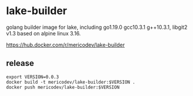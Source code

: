 # lake-builder

golang builder image for lake, including go1.19.0 gcc10.3.1 g++10.3.1, libgit2 v1.3 based on alpine linux 3.16.

https://hub.docker.com/r/mericodev/lake-builder

## release

```shell
export VERSION=0.0.3
docker build -t mericodev/lake-builder:$VERSION .
docker push mericodev/lake-builder:$VERSION
```